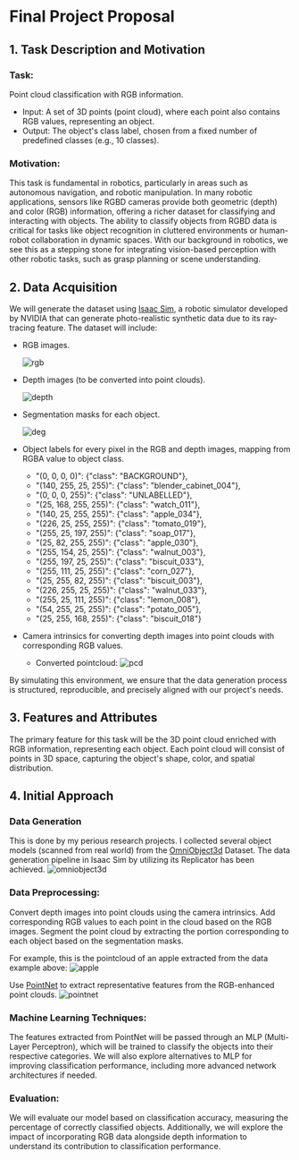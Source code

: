 # Final Project Proposal
## 1. Task Description and Motivation
### Task:
Point cloud classification with RGB information.

* Input: A set of 3D points (point cloud), where each point also contains RGB values, representing an object.
* Output: The object's class label, chosen from a fixed number of predefined classes (e.g., 10 classes).
### Motivation:
This task is fundamental in robotics, particularly in areas such as autonomous navigation, and robotic manipulation. In many robotic applications, sensors like RGBD cameras provide both geometric (depth) and color (RGB) information, offering a richer dataset for classifying and interacting with objects. The ability to classify objects from RGBD data is critical for tasks like object recognition in cluttered environments or human-robot collaboration in dynamic spaces. With our background in robotics, we see this as a stepping stone for integrating vision-based perception with other robotic tasks, such as grasp planning or scene understanding.

## 2. Data Acquisition
We will generate the dataset using [Isaac Sim](https://docs.omniverse.nvidia.com/isaacsim/latest/index.html), a robotic simulator developed by NVIDIA that can generate photo-realistic synthetic data due to its ray-tracing feature. The dataset will include:

* RGB images.
    
    ![rgb](rgb_0593.png)
* Depth images (to be converted into point clouds).

    ![depth](depth_image.png)
* Segmentation masks for each object.

    ![deg](semantic_segmentation_0593.png)
* Object labels for every pixel in the RGB and depth images, mapping from  RGBA value to object class.
    * "(0, 0, 0, 0)": {"class": "BACKGROUND"}, 
    * "(140, 255, 25, 255)": {"class": "blender_cabinet_004"}, 
    * "(0, 0, 0, 255)": {"class": "UNLABELLED"}, 
    * "(25, 168, 255, 255)": {"class": "watch_011"}, 
    * "(140, 25, 255, 255)": {"class": "apple_034"}, 
    * "(226, 25, 255, 255)": {"class": "tomato_019"}, 
    * "(255, 25, 197, 255)": {"class": "soap_017"}, 
    * "(25, 82, 255, 255)": {"class": "apple_030"}, 
    * "(255, 154, 25, 255)": {"class": "walnut_003"}, 
    * "(255, 197, 25, 255)": {"class": "biscuit_033"}, 
    * "(255, 111, 25, 255)": {"class": "corn_027"}, 
    * "(25, 255, 82, 255)": {"class": "biscuit_003"}, 
    * "(226, 255, 25, 255)": {"class": "walnut_033"}, 
    * "(255, 25, 111, 255)": {"class": "lemon_008"}, 
    * "(54, 255, 25, 255)": {"class": "potato_005"}, 
    * "(25, 255, 168, 255)": {"class": "biscuit_018"}
* Camera intrinsics for converting depth images into point clouds with corresponding RGB values.
    * Converted pointcloud:
    ![pcd](pcd.png)

By simulating this environment, we ensure that the data generation process is structured, reproducible, and precisely aligned with our project's needs.

## 3. Features and Attributes
The primary feature for this task will be the 3D point cloud enriched with RGB information, representing each object. Each point cloud will consist of points in 3D space, capturing the object's shape, color, and spatial distribution.

## 4. Initial Approach
### Data Generation
This is done by my perious research projects. I collected several object models (scanned from real world) from the [OmniObject3d](https://omniobject3d.github.io/) Dataset. The data generation pipeline in Isaac Sim by utilizing its Replicator has been achieved.
![omniobject3d](omniobject3d.gif)
### Data Preprocessing:
Convert depth images into point clouds using the camera intrinsics.
Add corresponding RGB values to each point in the cloud based on the RGB images.
Segment the point cloud by extracting the portion corresponding to each object based on the segmentation masks.

For example, this is the pointcloud of an apple extracted from the data example above:
![apple](apple.png)

Use [PointNet](https://github.com/charlesq34/pointnet) to extract representative features from the RGB-enhanced point clouds.
![pointnet](pointnet.png)

### Machine Learning Techniques:
The features extracted from PointNet will be passed through an MLP (Multi-Layer Perceptron), which will be trained to classify the objects into their respective categories. We will also explore alternatives to MLP for improving classification performance, including more advanced network architectures if needed.

### Evaluation:
We will evaluate our model based on classification accuracy, measuring the percentage of correctly classified objects. Additionally, we will explore the impact of incorporating RGB data alongside depth information to understand its contribution to classification performance.

